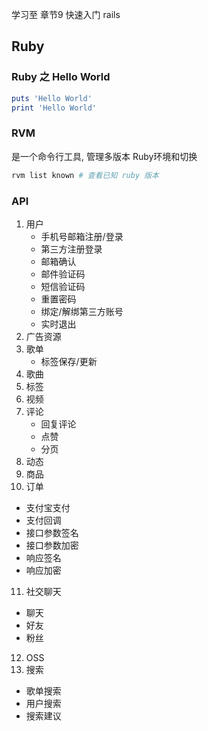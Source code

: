 学习至 章节9 快速入门 rails

## Ruby



### Ruby 之 Hello World
```ruby
puts 'Hello World'
print 'Hello World'
```

### RVM
是一个命令行工具, 管理多版本 Ruby环境和切换
```ruby
rvm list known # 查看已知 ruby 版本
```

### API
1. 用户
   - 手机号邮箱注册/登录
   - 第三方注册登录
   - 邮箱确认
   - 邮件验证码
   - 短信验证码
   - 重置密码
   - 绑定/解绑第三方账号
   - 实时退出
2. 广告资源
3. 歌单
   - 标签保存/更新
4. 歌曲
5. 标签
6. 视频
7. 评论
   - 回复评论
   - 点赞
   - 分页
8. 动态
9. 商品
10. 订单
   - 支付宝支付
   - 支付回调
   - 接口参数签名
   - 接口参数加密
   - 响应签名
   - 响应加密
11. 社交聊天
   - 聊天
   - 好友
   - 粉丝
12. OSS
13. 搜索
   - 歌单搜索
   - 用户搜索
   - 搜索建议